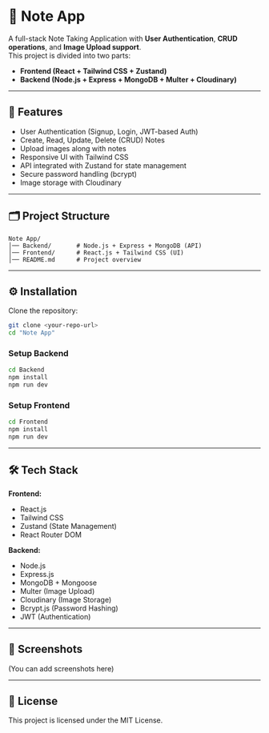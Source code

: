 # 📝 Note App

A full-stack Note Taking Application with **User Authentication**, **CRUD operations**, and **Image Upload support**.  
This project is divided into two parts:
- **Frontend (React + Tailwind CSS + Zustand)**
- **Backend (Node.js + Express + MongoDB + Multer + Cloudinary)**

---

## 🚀 Features
- User Authentication (Signup, Login, JWT-based Auth)
- Create, Read, Update, Delete (CRUD) Notes
- Upload images along with notes
- Responsive UI with Tailwind CSS
- API integrated with Zustand for state management
- Secure password handling (bcrypt)
- Image storage with Cloudinary

---

## 🗂️ Project Structure
```
Note App/
│── Backend/       # Node.js + Express + MongoDB (API)
│── Frontend/      # React.js + Tailwind CSS (UI)
│── README.md      # Project overview
```

---

## ⚙️ Installation
Clone the repository:
```bash
git clone <your-repo-url>
cd "Note App"
```

### Setup Backend
```bash
cd Backend
npm install
npm run dev
```

### Setup Frontend
```bash
cd Frontend
npm install
npm run dev
```

---

## 🛠️ Tech Stack
**Frontend:**
- React.js  
- Tailwind CSS  
- Zustand (State Management)  
- React Router DOM  

**Backend:**
- Node.js  
- Express.js  
- MongoDB + Mongoose  
- Multer (Image Upload)  
- Cloudinary (Image Storage)  
- Bcrypt.js (Password Hashing)  
- JWT (Authentication)  

---

## 📸 Screenshots
(You can add screenshots here)

---

## 📄 License
This project is licensed under the MIT License.
